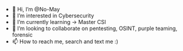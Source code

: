 - 👋 Hi, I’m @No-May
- 👀 I’m interested in Cybersecurity
- 🌱 I’m currently learning -> Master CSI
- 💞️ I’m looking to collaborate on pentesting, OSINT, purple teaming, forensic
- 📫 How to reach me, search and text me :)


